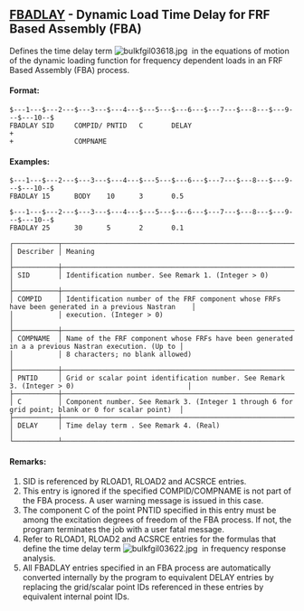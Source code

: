 ## [FBADLAY](https://nexus.hexagon.com/documentationcenter/bundle/MSC_Nastran_2022.4/page/Nastran_Combined_Book/qrg/bulkfgil/TOC.FBADLAY.xhtml) - Dynamic Load Time Delay for FRF Based Assembly (FBA)

Defines the time delay term  ![bulkfgil03618.jpg](https://help-be.hexagonmi.com/bundle/MSC_Nastran_2022.4/page/Nastran_Combined_Book/qrg/bulkfgil/../../../assets/bulkfgil03618.jpg?_LANG=enus)  in the equations of motion of the dynamic loading function for frequency dependent loads in an FRF Based Assembly (FBA) process.

#### Format:

```nastran
$---1---$---2---$---3---$---4---$---5---$---6---$---7---$---8---$---9---$---10--$
FBADLAY SID     COMPID/ PNTID   C       DELAY                           +       
+               COMPNAME                                                        
```

#### Examples:

```nastran
$---1---$---2---$---3---$---4---$---5---$---6---$---7---$---8---$---9---$---10--$
FBADLAY 15      BODY    10      3       0.5                                     
```

```nastran
$---1---$---2---$---3---$---4---$---5---$---6---$---7---$---8---$---9---$---10--$
FBADLAY 25      30      5       2       0.1                                     
```

```text
┌───────────┬────────────────────────────────────────────────────────────────────────────────────────────────────┐
│ Describer │ Meaning                                                                                            │
├───────────┼────────────────────────────────────────────────────────────────────────────────────────────────────┤
│ SID       │ Identification number. See Remark 1. (Integer > 0)                                                 │
├───────────┼────────────────────────────────────────────────────────────────────────────────────────────────────┤
│ COMPID    │ Identification number of the FRF component whose FRFs have been generated in a previous Nastran    │
│           │ execution. (Integer > 0)                                                                           │
├───────────┼────────────────────────────────────────────────────────────────────────────────────────────────────┤
│ COMPNAME  │ Name of the FRF component whose FRFs have been generated in a a previous Nastran execution. (Up to │
│           │ 8 characters; no blank allowed)                                                                    │
├───────────┼────────────────────────────────────────────────────────────────────────────────────────────────────┤
│ PNTID     │ Grid or scalar point identification number. See Remark 3. (Integer > 0)                            │
├───────────┼────────────────────────────────────────────────────────────────────────────────────────────────────┤
│ C         │ Component number. See Remark 3. (Integer 1 through 6 for grid point; blank or 0 for scalar point)  │
├───────────┼────────────────────────────────────────────────────────────────────────────────────────────────────┤
│ DELAY     │ Time delay term . See Remark 4. (Real)                                                             │
└───────────┴────────────────────────────────────────────────────────────────────────────────────────────────────┘
```

#### Remarks:

1. SID is referenced by RLOAD1, RLOAD2 and ACSRCE entries.
2. This entry is ignored if the specified COMPID/COMPNAME is not part of the FBA process. A user warning message is issued in this case.
3. The component C of the point PNTID specified in this entry must be among the excitation degrees of freedom of the FBA process. If not, the program terminates the job with a user fatal message.
4. Refer to RLOAD1, RLOAD2 and ACSRCE entries for the formulas that define the time delay term  ![bulkfgil03622.jpg](https://help-be.hexagonmi.com/bundle/MSC_Nastran_2022.4/page/Nastran_Combined_Book/qrg/bulkfgil/../../../assets/bulkfgil03622.jpg?_LANG=enus)  in frequency response analysis.
5. All FBADLAY entries specified in an FBA process are automatically converted internally by the program to equivalent DELAY entries by replacing the grid/scalar point IDs referenced in these entries by equivalent internal point IDs.
